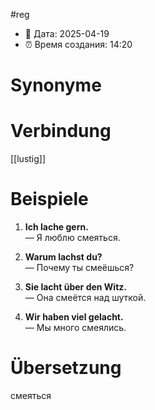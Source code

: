 #reg
- 📍 Дата: 2025-04-19
- ⏰ Время создания: 14:20
# Synonyme

# Verbindung 
[[lustig]]
# Beispiele
1. **Ich lache gern.**  
    — Я люблю смеяться.
    
2. **Warum lachst du?**  
    — Почему ты смеёшься?
    
3. **Sie lacht über den Witz.**  
    — Она смеётся над шуткой.
    
4. **Wir haben viel gelacht.**  
    — Мы много смеялись.
# Übersetzung
смеяться